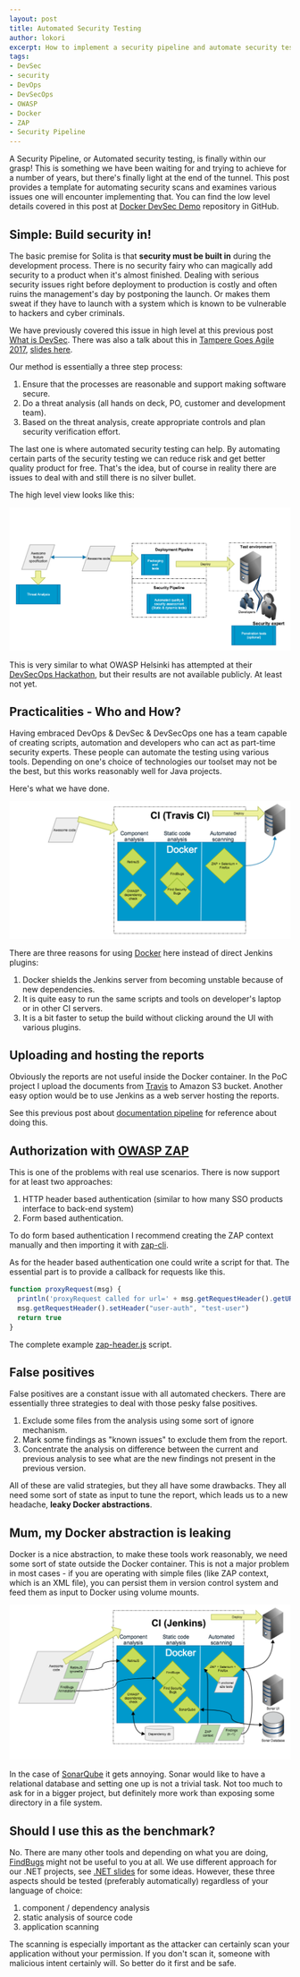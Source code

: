 ```yaml
---
layout: post
title: Automated Security Testing
author: lokori
excerpt: How to implement a security pipeline and automate security testing? This post covers a PoC, which you can use as a template to implement your own solution.
tags:  
- DevSec
- security
- DevOps
- DevSecOps
- OWASP
- Docker
- ZAP
- Security Pipeline
---
```


A Security Pipeline, or Automated security testing, is finally within our grasp! This is something we have been waiting for and trying to achieve for a number of years, but there's finally light at the end of the tunnel. This post provides a template for automating security scans and examines various issues one will encounter implementing that. You can find the low level details covered in this post at [Docker DevSec Demo](https://github.com/solita/docker-devsec-demo) repository in GitHub.

## Simple: Build security in!

The basic premise for Solita is that **security must be built in** during the development process. There is no security fairy who can magically add security to a product when it's almost finished. Dealing with serious security issues right before deployment to production is costly and often ruins the management's day by postponing the launch. Or makes them sweat if they have to launch with a system which is known to be vulnerable to hackers and cyber criminals. 

We have previously covered this issue in high level at this previous post [What is DevSec](http://dev.solita.fi/2016/10/25/what-is-devsec.html). There was also a talk about this in [Tampere Goes Agile 2017](http://tamperegoesagile.fi/), [slides here](https://www.slideshare.net/Solita_Oy/devsec-build-security-in-and-dance-like-a-pro-81338146). 

Our method is essentially a three step process:

1. Ensure that the processes are reasonable and support making software secure.
2. Do a threat analysis (all hands on deck, PO, customer and development team).
3. Based on the threat analysis, create appropriate controls and plan security verification effort.

The last one is where automated security testing can help. By automating certain parts of the security testing we can reduce risk and get better quality product for free. That's the idea, but of course in reality there are issues to deal with and still there is no silver bullet.

The high level view looks like this:

![DevSec-process](/img/devsec/devsec-simple.png)

This is very similar to what OWASP Helsinki has attempted at their [DevSecOps Hackathon](https://www.owasp.org/index.php/OWASP_Helsinki_DevSecOps_Hackathon), but their results are not available publicly. At least not yet.


## Practicalities - Who and How? 

Having embraced DevOps & DevSec & DevSecOps one has a team capable of creating scripts, automation and developers who can act as part-time security experts. These people can automate the testing using various tools. Depending on one's choice of technologies our toolset may not be the best, but this works reasonably well for Java projects.

Here's what we have done.

![Simple-Security-Pipeline](/img/devsec/simplified_security_pipeline.png)


There are three reasons for using [Docker](https://www.docker.com/) here instead of direct Jenkins plugins:

1. Docker shields the Jenkins server from becoming unstable because of new dependencies.
2. It is quite easy to run the same scripts and tools on developer's laptop or in other CI servers.
3. It is a bit faster to setup the build without clicking around the UI with various plugins.

## Uploading and hosting the reports

Obviously the reports are not useful inside the Docker container. In the PoC project I upload the documents from [Travis](https://travis-ci.org/) to Amazon S3 bucket.
Another easy option would be to use Jenkins as a web server hosting the reports.

See this previous post about [documentation pipeline](http://dev.solita.fi/future%20software%20development/2016/02/23/documentation-pipeline.html) for reference about doing this.

## Authorization with [OWASP ZAP](https://www.owasp.org/index.php/OWASP_Zed_Attack_Proxy_Project)

This is one of the problems with real use scenarios. There is now support for at least two approaches:

1. HTTP header based authentication (similar to how many SSO products interface to back-end system)
2. Form based authentication.

To do form based authentication I recommend creating the ZAP context manually and then importing it with [zap-cli](https://github.com/Grunny/zap-cli).

As for the header based authentication one could write a script for that. The essential part is to provide a callback for requests like this. 

```javascript
function proxyRequest(msg) {
  println('proxyRequest called for url=' + msg.getRequestHeader().getURI().toString())
  msg.getRequestHeader().setHeader("user-auth", "test-user")
  return true
}
```

The complete example [zap-header.js](https://github.com/solita/docker-devsec-demo/blob/master/zap-header.js) script.

## False positives

False positives are a constant issue with all automated checkers. There are essentially three strategies to deal with those pesky false positives.

1. Exclude some files from the analysis using some sort of ignore mechanism. 
2. Mark some findings as "known issues" to exclude them from the report.
3. Concentrate the analysis on difference between the current and previous analysis to see what are the new findings not present in the previous version.

All of these are valid strategies, but they all have some drawbacks. They all need some sort of state as input to tune the report, which leads us to a new headache, 
**leaky Docker abstractions**.

## Mum, my Docker abstraction is leaking

Docker is a nice abstraction, to make these tools work reasonably, we need some sort of state outside the Docker container. This is not a major problem in most cases - if you are operating with simple files (like ZAP context, which is an XML file), you can persist them in version control system and feed them as input to Docker using volume mounts.

![Docker-abstractions-leak](/img/devsec/security-pipeline-state.png)

In the case of [SonarQube](https://www.sonarqube.org/) it gets annoying. Sonar would like to have a relational database and setting one up is not a trivial task. Not too much to ask for in a bigger project, but definitely more work than exposing some directory in a file system.

## Should I use this as the benchmark?

No. There are many other tools and depending on what you are doing, [FindBugs](http://findbugs.sourceforge.net/) might not be useful to you at all. We use different approach for our .NET projects, see [.NET slides](https://www.slideshare.net/Solita_Oy/solitaepiserversecuredevelopment-160422112005) for some ideas. However, these three aspects should be tested (preferably automatically) regardless of your language of choice:

1. component / dependency analysis
2. static analysis of source code
3. application scanning

The scanning is especially important as the attacker can certainly scan your application without your permission. If you don't scan it, someone with malicious intent certainly will. So better do it first and be safe.

